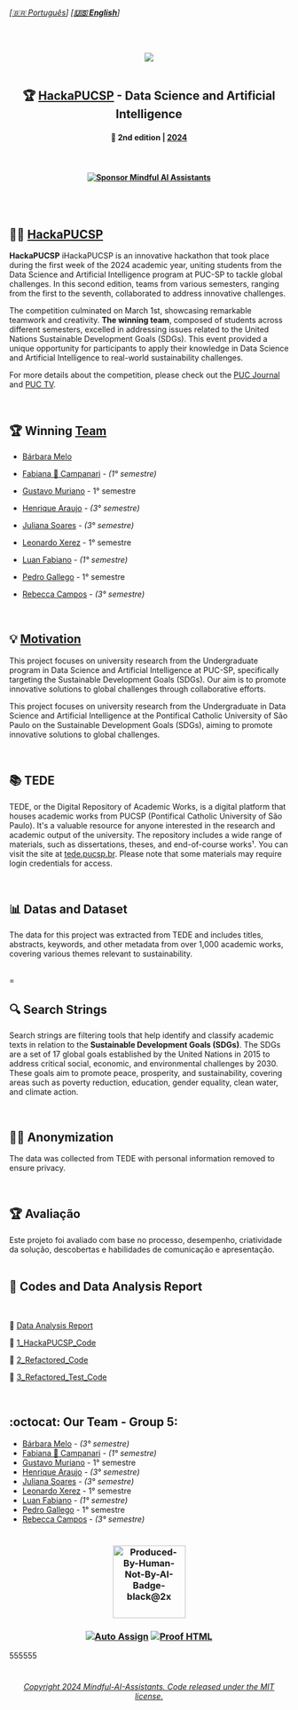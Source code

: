 
###### \[[🇧🇷 Português](README.pt_BR.md)\] \[**[🇺🇸 English](README.md)**\]   
 
 <!--  FINAL ARTS OPTIONS   -->


 <!--  * 1. CDIA & Mascote Options *  -->

<!-- ![Icon_mascote_YELLOW](https://github.com/MindfulAI-Copilots-Bots/HackaPUCSP/assets/113218619/6ce1bcd2-b748-421a-b638-8ea773944540)  -->

<!-- ![Icon_mascote_BLACK](https://github.com/MindfulAI-Copilots-Bots/HackaPUCSP/assets/113218619/2ad10613-8e14-4932-8ffb-0291a0409f6a)  -->

<!-- ![icon_CDIA_white](https://github.com/MindfulAI-Copilots-Bots/HackaPUCSP/assets/113218619/1464a55d-83bc-4c18-89b0-6b59bfda64d3)  -->

<!-- ![icon_CDIA_white](https://github.com/MindfulAI-Copilots-Bots/HackaPUCSP/assets/113218619/1464a55d-83bc-4c18-89b0-6b59bfda64d3)  -->


 <!--  * 2. Logo Options *  -->

<!-- ![logo_CDIA_round_BLACK](https://github.com/MindfulAI-Copilots-Bots/HackaPUCSP/assets/113218619/7ecb26be-cbd6-4db5-96fd-ebfb959e64e6)  --> 

<!-- ![logo_CDIA_white](https://github.com/MindfulAI-Copilots-Bots/HackaPUCSP/assets/113218619/b1734d61-4dc6-408b-a3e9-d679d538b32b)  -->

<!-- ![logo_PUC_BLACK](https://github.com/MindfulAI-Copilots-Bots/HackaPUCSP/assets/113218619/7c5d3530-e41e-481f-b417-d66b1f2c1991)  -->


<!--  * 3. Headers Options *  --> 

<!-- ![brasao-PUCSP-assinatura-alternativa](https://github.com/MindfulAI-Copilots-Bots/HackaPUCSP/assets/113218619/5e2b963c-7c4b-49c9-a78d-9f5bda72befa)  --> 

<!--  ![header_Puc_WHITE](https://github.com/MindfulAI-Copilots-Bots/HackaPUCSP/assets/113218619/ae93b027-069c-43df-89f6-00650e3333aa)  --> 

<!--  ![header_Puc_CDIA_BLUE](https://github.com/MindfulAI-Copilots-Bots/HackaPUCSP/assets/113218619/5c31578a-c9c0-4479-b432-4f668aedb0b2)  -->

<!--  ![headerPuc_CDIA_Motion](https://github.com/MindfulAI-Copilots-Bots/HackaPUCSP/assets/113218619/601663d2-be2e-4e05-88ad-a60c79131071) -->

<br>

  <!--  START HEADER  -->  
<p align="center">  
<img src="https://github.com/MindfulAI-Copilots-Bots/HackaPUCSP/assets/113218619/601663d2-be2e-4e05-88ad-a60c79131071" /> <br>
 <!--  END HEADER  --> 
  
 <br> 
 
<!--  START MAIN  -->
 ##  <p align="center"> 🏆 [HackaPUCSP]() - Data Science and Artificial Intelligence
 
 #### <p align="center"> 📅 2nd edition | [2024]()
 
 <br>

#### <p align="center"> [![Sponsor Mindful AI Assistants](https://img.shields.io/badge/Sponsor-Mindful%20AI%20%20Assistants-brightgreen?logo=GitHub)](https://github.com/sponsors/Mindful-AI-Assistants)

 <br><br>  

## 👨‍💻 [HackaPUCSP]()

**HackaPUCSP** iHackaPUCSP is an innovative hackathon that took place during the first week of the 2024 academic year, uniting students from the Data Science and Artificial Intelligence program at PUC-SP to tackle global challenges. In this second edition, teams from various semesters, ranging from the first to the seventh, collaborated to address innovative challenges.

The competition culminated on March 1st, showcasing remarkable teamwork and creativity. **The winning team**, composed of students across different semesters, excelled in addressing issues related to the United Nations Sustainable Development Goals (SDGs). This event provided a unique opportunity for participants to apply their knowledge in Data Science and Artificial Intelligence to real-world sustainability challenges.

For more details about the competition, please check out the [PUC Journal](link) and [PUC TV](link).

<br>

## 🏆 Winning [Team]()

- [Bárbara Melo]( https://github.com/BarbaraMelo2928)    <!-- *(3° semestre)*  --> <br>
    
- [Fabiana 🚀 Campanari](https://github.com/FabianaCampanari) - *(1° semestre)* <br>
- [Gustavo Muriano]() - 1° semestre <br>
- [Henrique Araujo](https://github.com/skRichsk) -  *(3° semestre)* <br>
- [Juliana Soares](https://github.com/julianamiranda1) -  *(3° semestre)* <br>
- [Leonardo Xerez]() - 1° semestre <br>
- [Luan Fabiano](https://github.com/LuanFabiano28) -  *(1° semestre)* <br>
- [Pedro Gallego]() - 1° semestre <br>
- [Rebecca Campos](https://github.com/becamparezzo) -  *(3° semestre)* <br>

<br>

## 💡 [Motivation]()

This project focuses on university research from the Undergraduate program in Data Science and Artificial Intelligence at PUC-SP, specifically targeting the Sustainable Development Goals (SDGs). Our aim is to promote innovative solutions to global challenges through collaborative efforts.

This project focuses on university research from the Undergraduate in Data Science and Artificial Intelligence at the Pontifical Catholic University of São Paulo on the Sustainable Development Goals (SDGs), aiming to promote innovative solutions to global challenges. 

<br>


## 📚 TEDE

TEDE, or the Digital Repository of Academic Works, is a digital platform that houses academic works from PUCSP (Pontifical Catholic University of São Paulo). It's a valuable resource for anyone interested in the research and academic output of the university. The repository includes a wide range of materials, such as dissertations, theses, and end-of-course works¹. You can visit the site at [tede.pucsp.br](https://tede.pucsp.br/). Please note that some materials may require login credentials for access. 

<br>

## 📊 Datas and Dataset

The data for this project was extracted from TEDE and includes titles, abstracts, keywords, and other metadata from over 1,000 academic works, covering various themes relevant to sustainability.

<br>=

## 🔍 Search Strings

Search strings are filtering tools that help identify and classify academic texts in relation to the **Sustainable Development Goals (SDGs)**. The SDGs are a set of 17 global goals established by the United Nations in 2015 to address critical social, economic, and environmental challenges by 2030. These goals aim to promote peace, prosperity, and sustainability, covering areas such as poverty reduction, education, gender equality, clean water, and climate action. 

<br>

## 🕵️‍♀️ Anonymization

The data was collected from TEDE with personal information removed to ensure privacy.

<br>


## 🏆 Avaliação

Este projeto foi avaliado com base no processo, desempenho, criatividade da solução, descobertas e habilidades de comunicação e apresentação.<br><br>


## 🔗 Codes and Data Analysis Report 

 <br>

📌 [Data Analysis Report](https://github.com/MindfulAI-Copilots-Bots/HackaPUCSP/blob/820c159b2795d69a550a18d50aa9c35a611638dc/Codes%20and%20Data%20Analysis%20Report/Code/Data%20Analysis%20Report/Data%20Analysis%20Report%20.pdf) <br>

🐍 [1_HackaPUCSP_Code](https://github.com/MindfulAI-Copilots-Bots/HackaPUCSP/blob/a15a3a155fadc7b349818a818013a136b76828b1/Codes%20and%20Data%20Analysis%20Report/Code/Data%20Analysis%20Report/HackaPUCSP%20Codes/1_HackaPUCSP_Code.py)

🐍 [2_Refactored_Code](https://github.com/MindfulAI-Copilots-Bots/HackaPUCSP/blob/fa782f0d16b63e046a3f3999afa20f41e573512a/Codes%20and%20Data%20Analysis%20Report/Code/Data%20Analysis%20Report/HackaPUCSP%20Codes/2_Refactored_Code.py)

🐍 [3_Refactored_Test_Code](https://github.com/MindfulAI-Copilots-Bots/HackaPUCSP/blob/6ea6d6850059bb4a6cb3649dea6800ce13a76a55/Codes%20and%20Data%20Analysis%20Report/Code/Data%20Analysis%20Report/HackaPUCSP%20Codes/3_Refactored_Test_Code.py)

<br>


## :octocat: Our Team - Group 5: 

- [Bárbara Melo]( https://github.com/BarbaraMelo2928) -  *(3° semestre)* <br>   
- [Fabiana 🚀 Campanari](https://github.com/FabianaCampanari) - *(1° semestre)* <br>
- [Gustavo Muriano]() - 1° semestre <br>
- [Henrique Araujo](https://github.com/skRichsk) -  *(3° semestre)* <br>
- [Juliana Soares](https://github.com/julianamiranda1) -  *(3° semestre)* <br>
- [Leonardo Xerez]() - 1° semestre <br>
- [Luan Fabiano](https://github.com/LuanFabiano28) -  *(1° semestre)* <br>
- [Pedro Gallego]() - 1° semestre <br>
- [Rebecca Campos](https://github.com/becamparezzo) -  *(3° semestre)* <br>


<!--
   <br>

<p align="center">  
<img src="https://github.com/MindfulAI-Copilots-Bots/HackaPUCSP/assets/113218619/eb39e4c8-095c-49c1-8f79-487cb5754360" width="200" />
</p>
 
 --> 

 #

### <p align="center"> <img width="131" alt="Produced-By-Human-Not-By-AI-Badge-black@2x" src="https://github.com/MindfulAI-Copilots-Bots/.github/assets/113218619/3e3085a8-4e8f-49b5-b3f7-387e9649be17">

 ### <p align="center"> [![Auto Assign](https://github.com/AI-Powered-Bots/demo-repository/actions/workflows/auto-assign.yml/badge.svg)](https://github.com/AI-Powered-Bots/demo-repository/actions/workflows/auto-assign.yml)  [![Proof HTML](https://github.com/AI-Powered-Bots/demo-repository/actions/workflows/proof-html.yml/badge.svg)](https://github.com/AI-Powered-Bots/demo-repository/actions/workflows/proof-html.yml)   




     
555555
#

 <!--  START FOOTER  -->

###### <p align="center">[Copyright 2024 Mindful-AI-Assistants. Code released under the  MIT license.](https://github.com/Mindful-AI-Assistants/HackaPUCSP/blob/e671d6bacd850dee6d781276c33ad154088d875d/LICENSE)

<!--  END FOOTER  --> 




